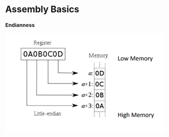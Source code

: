 # Assembly Basics

### Endianness
<kbd><img src="https://github.com/billburn/assembly/blob/master/Assembly%20Basics/Screen-Captures/endianess-01.png" /></kbd>